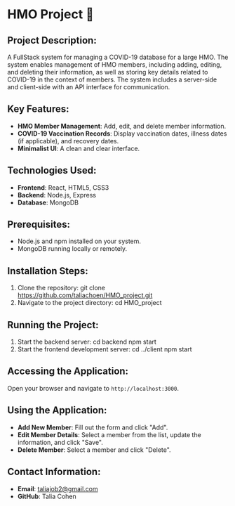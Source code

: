 # HMO Project 🏥

## Project Description:
A FullStack system for managing a COVID-19 database for a large HMO. The system enables management of HMO members, including adding, editing, and deleting their information, as well as storing key details related to COVID-19 in the context of members. The system includes a server-side and client-side with an API interface for communication.

## Key Features:
- **HMO Member Management**: Add, edit, and delete member information.
- **COVID-19 Vaccination Records**: Display vaccination dates, illness dates (if applicable), and recovery dates.
- **Minimalist UI**: A clean and clear interface.

## Technologies Used:
- **Frontend**: React, HTML5, CSS3
- **Backend**: Node.js, Express
- **Database**: MongoDB

## Prerequisites:
- Node.js and npm installed on your system.
- MongoDB running locally or remotely.

## Installation Steps:
1. Clone the repository: git clone https://github.com/taliachoen/HMO_project.git
2. Navigate to the project directory: cd HMO_project

## Running the Project:
1. Start the backend server: cd backend npm start
2. Start the frontend development server: cd ../client npm start

## Accessing the Application:
Open your browser and navigate to `http://localhost:3000`.

## Using the Application:
- **Add New Member**: Fill out the form and click "Add".
- **Edit Member Details**: Select a member from the list, update the information, and click "Save".
- **Delete Member**: Select a member and click "Delete".

## Contact Information:
- **Email**: taliajob2@gmail.com
- **GitHub**: Talia Cohen
